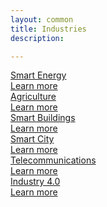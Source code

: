 ```yaml
---
layout: common
title: Industries
description: 

---
```


<div class="cards">
    <a href="/industries/smart-energy/" class="accent card">
        <div class="card-title">
            <span class="title-text">Smart Energy</span>
        </div>
        <div class="card-img smart-energy-bg"></div>
        <div class="card-description">
            Learn more
        </div>
    </a>
    <a href="/industries/agriculture/" class="accent card">
        <div class="card-title">
            <span class="title-text">Agriculture</span>
        </div>
        <div class="card-img agriculture-bg"></div>
        <div class="card-description">  
            Learn more
        </div>        
    </a>
    <a href="/industries/smart-buildings/" class="accent card">            
        <div class="card-title">
            <span class="title-text">Smart Buildings</span>
        </div>
        <div class="card-img smart-building-bg"></div>
        <div class="card-description">
            Learn more
        </div>        
    </a>
    <a href="/industries/smart-city/" class="accent card">            
        <div class="card-title">
            <span class="title-text">Smart City</span>
        </div>
        <div class="card-img smart-city-bg"></div>
        <div class="card-description">
            Learn more
        </div>        
    </a>
    <a href="/industries/telecom/" class="accent card">            
        <div class="card-title">
            <span class="title-text">Telecommunications</span>
        </div>
        <div class="card-img telecom-bg"></div>
        <div class="card-description">
            Learn more
        </div>        
    </a>
    <a href="/industries/industry40/" class="accent card">
        <div class="card-title">
            <span class="title-text">Industry 4.0</span>
        </div>
        <div class="card-img manufacture-bg"></div>
        <div class="card-description">
            Learn more
        </div>
    </a>
</div>

